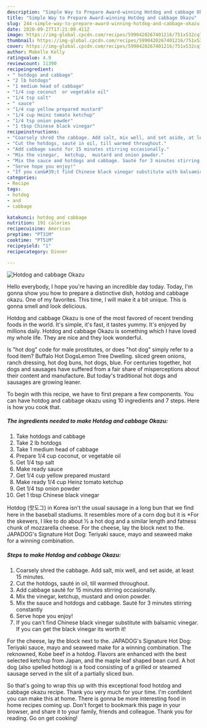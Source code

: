 ```yaml
---
description: "Simple Way to Prepare Award-winning Hotdog and cabbage Okazu"
title: "Simple Way to Prepare Award-winning Hotdog and cabbage Okazu"
slug: 244-simple-way-to-prepare-award-winning-hotdog-and-cabbage-okazu
date: 2020-09-27T17:21:09.411Z
image: https://img-global.cpcdn.com/recipes/5990420267401216/751x532cq70/hotdog-and-cabbage-okazu-recipe-main-photo.jpg
thumbnail: https://img-global.cpcdn.com/recipes/5990420267401216/751x532cq70/hotdog-and-cabbage-okazu-recipe-main-photo.jpg
cover: https://img-global.cpcdn.com/recipes/5990420267401216/751x532cq70/hotdog-and-cabbage-okazu-recipe-main-photo.jpg
author: Mabelle Kelly
ratingvalue: 4.9
reviewcount: 11390
recipeingredient:
- " hotdogs and cabbage"
- "2 lb hotdogs"
- "1 medium head of cabbage"
- "1/4 cup coconut  or vegetable oil"
- "1/4 tsp salt"
- " sauce"
- "1/4 cup yellow prepared mustard"
- "1/4 cup Heinz tomato ketchup"
- "1/4 tsp onion powder"
- "1 tbsp Chinese black vinegar"
recipeinstructions:
- "Coarsely shred the cabbage. Add salt, mix well, and set aside, at least 15 minutes."
- "Cut the hotdogs, sauté in oil, till warmed throughout."
- "Add cabbage sauté for 15 minutes stirring occasionally."
- "Mix the vinegar,  ketchup,  mustard and onion powder."
- "Mix the sauce and hotdogs and cabbage. Sauté for 3 minutes stirring constantly"
- "Serve hope you enjoy!"
- "If you can&#39;t find Chinese black vinegar substitute with balsamic vinegar. If you can get the black vinegar its worth it!"
categories:
- Recipe
tags:
- hotdog
- and
- cabbage

katakunci: hotdog and cabbage 
nutrition: 191 calories
recipecuisine: American
preptime: "PT31M"
cooktime: "PT51M"
recipeyield: "1"
recipecategory: Dinner

---
```



![Hotdog and cabbage Okazu](https://img-global.cpcdn.com/recipes/5990420267401216/751x532cq70/hotdog-and-cabbage-okazu-recipe-main-photo.jpg)

Hello everybody, I hope you're having an incredible day today. Today, I'm gonna show you how to prepare a distinctive dish, hotdog and cabbage okazu. One of my favorites. This time, I will make it a bit unique. This is gonna smell and look delicious.

Hotdog and cabbage Okazu is one of the most favored of recent trending foods in the world. It's simple, it's fast, it tastes yummy. It's enjoyed by millions daily. Hotdog and cabbage Okazu is something which I have loved my whole life. They are nice and they look wonderful.

Is &#34;hot dog&#34; code for male prostitutes, or does &#34;hot dog&#34; simply refer to a food item? Buffalo Hot DogsLemon Tree Dwelling. sliced green onions, ranch dressing, hot dog buns, hot dogs, blue. For centuries together, hot dogs and sausages have suffered from a fair share of misperceptions about their content and manufacture. But today&#39;s traditional hot dogs and sausages are growing leaner.


To begin with this recipe, we have to first prepare a few components. You can have hotdog and cabbage okazu using 10 ingredients and 7 steps. Here is how you cook that.

<!--inarticleads1-->

##### The ingredients needed to make Hotdog and cabbage Okazu:

1. Take  hotdogs and cabbage
1. Take 2 lb hotdogs
1. Take 1 medium head of cabbage
1. Prepare 1/4 cup coconut,  or vegetable oil
1. Get 1/4 tsp salt
1. Make ready  sauce
1. Get 1/4 cup yellow prepared mustard
1. Make ready 1/4 cup Heinz tomato ketchup
1. Get 1/4 tsp onion powder
1. Get 1 tbsp Chinese black vinegar


Hotdog (핫도그) in Korea isn&#39;t the usual sausage in a long bun that we find here in the baseball stadiums. It resembles more of a corn dog but it is *For the skewers, I like to do about ½ a hot dog and a similar length and fatness chunk of mozzarella cheese. For the cheese, lay the block next to the. JAPADOG&#39;s Signature Hot Dog: Teriyaki sauce, mayo and seaweed make for a winning combination. 

<!--inarticleads2-->

##### Steps to make Hotdog and cabbage Okazu:

1. Coarsely shred the cabbage. Add salt, mix well, and set aside, at least 15 minutes.
1. Cut the hotdogs, sauté in oil, till warmed throughout.
1. Add cabbage sauté for 15 minutes stirring occasionally.
1. Mix the vinegar,  ketchup,  mustard and onion powder.
1. Mix the sauce and hotdogs and cabbage. Sauté for 3 minutes stirring constantly
1. Serve hope you enjoy!
1. If you can&#39;t find Chinese black vinegar substitute with balsamic vinegar. If you can get the black vinegar its worth it!


For the cheese, lay the block next to the. JAPADOG&#39;s Signature Hot Dog: Teriyaki sauce, mayo and seaweed make for a winning combination. The reknowned, Kobe beef in a hotdog. Flavors are enhanced with the best selected ketchup from Japan, and the maple leaf shaped bean curd. A hot dog (also spelled hotdog) is a food consisting of a grilled or steamed sausage served in the slit of a partially sliced bun. 

So that's going to wrap this up with this exceptional food hotdog and cabbage okazu recipe. Thank you very much for your time. I'm confident you can make this at home. There is gonna be more interesting food in home recipes coming up. Don't forget to bookmark this page in your browser, and share it to your family, friends and colleague. Thank you for reading. Go on get cooking!

